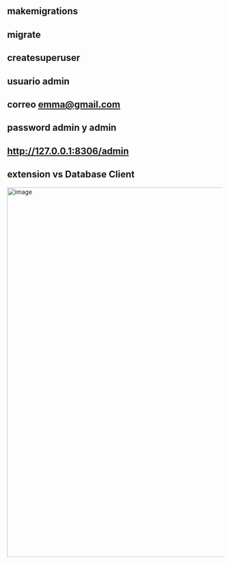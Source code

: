 ## makemigrations
## migrate
## createsuperuser
## usuario admin
## correo emma@gmail.com
## password admin y admin 
## http://127.0.0.1:8306/admin
## extension vs  Database Client



<img width="1605" height="863" alt="image" src="https://github.com/user-attachments/assets/03ada3ac-6139-41b3-b7ec-cab03c4562c2" />
